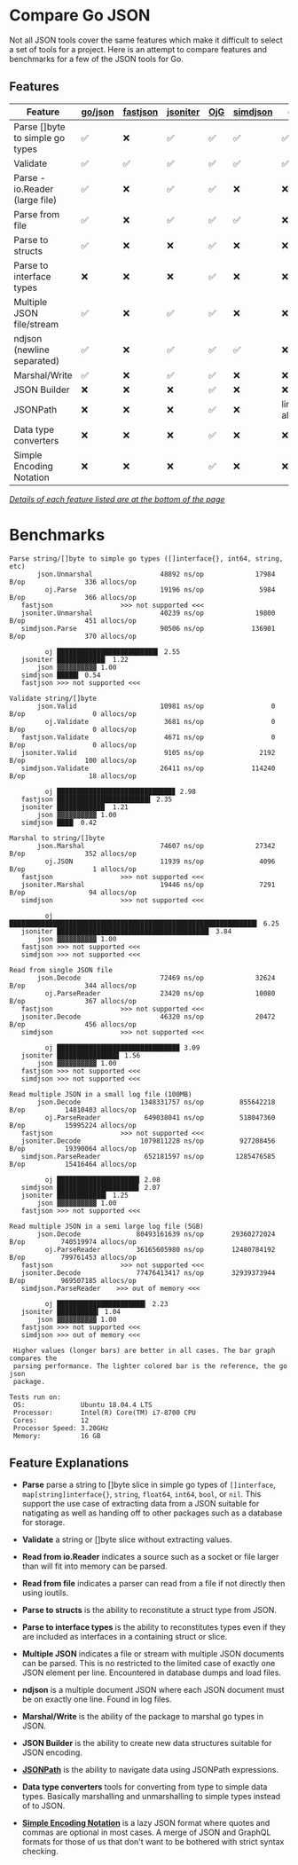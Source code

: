 # Compare Go JSON

Not all JSON tools cover the same features which make it difficult to
select a set of tools for a project. Here is an attempt to compare
features and benchmarks for a few of the JSON tools for Go.

## Features

| Feature                         | [go/json](https://golang.org/pkg/encoding/json/) | [fastjson](https://github.com/valyala/fastjson) | [jsoniter](https://github.com/json-iterator/go) | [OjG](https://github.com/ohler55/ojg) | [simdjson](https://github.com/minio/simdjson-go) | [gjson](https://github.com/tidwall/gjson)
| ------------------------------- | ------------------ | ------------------ | ------------------ | ------------------ | ------------------ | ------------------ |
| Parse []byte to simple go types | :white_check_mark: | :x:                | :white_check_mark: | :white_check_mark: | :white_check_mark: | :white_check_mark: |
| Validate                        | :white_check_mark: | :white_check_mark: | :white_check_mark: | :white_check_mark: | :white_check_mark: | :white_check_mark: |
| Parse - io.Reader (large file)  | :white_check_mark: | :x:                | :white_check_mark: | :white_check_mark: | :x:                | :x:                |
| Parse from file                 | :white_check_mark: | :x:                | :white_check_mark: | :white_check_mark: | :white_check_mark: | :x:                |
| Parse to structs                | :white_check_mark: | :x:                | :x:                | :white_check_mark: | :x:                | :x:                |
| Parse to interface types        | :x:                | :x:                | :x:                | :white_check_mark: | :x:                | :x:                |
| Multiple JSON file/stream       | :white_check_mark: | :x:                | :white_check_mark: | :white_check_mark: | :x:                | :x:                |
| ndjson (newline separated)      | :white_check_mark: | :x:                | :white_check_mark: | :white_check_mark: | :white_check_mark: | :x:                |
| Marshal/Write                   | :white_check_mark: | :x:                | :white_check_mark: | :white_check_mark: | :x:                | :x:                |
| JSON Builder                    | :x:                | :x:                | :x:                | :white_check_mark: | :x:                | :x:                |
| JSONPath                        | :x:                | :x:                | :x:                | :white_check_mark: | :x:                | limited alternate  |
| Data type converters            | :x:                | :x:                | :x:                | :white_check_mark: | :x:                | :x:                |
| Simple Encoding Notation        | :x:                | :x:                | :x:                | :white_check_mark: | :x:                | :x:                |

[_Details of each feature listed are at the bottom of the page_](#Feature-Explanations)

# Benchmarks

```
Parse string/[]byte to simple go types ([]interface{}, int64, string, etc)
       json.Unmarshal                 48892 ns/op             17984 B/op               336 allocs/op
         oj.Parse                     19196 ns/op              5984 B/op               366 allocs/op
   fastjson                 >>> not supported <<<
   jsoniter.Unmarshal                 40239 ns/op             19800 B/op               451 allocs/op
   simdjson.Parse                     90506 ns/op            136901 B/op               370 allocs/op

         oj █████████████████████████▍ 2.55
   jsoniter ████████████▏ 1.22
       json ▓▓▓▓▓▓▓▓▓▓ 1.00
   simdjson █████▍ 0.54
   fastjson >>> not supported <<<

Validate string/[]byte
       json.Valid                     10981 ns/op                 0 B/op                 0 allocs/op
         oj.Validate                   3681 ns/op                 0 B/op                 0 allocs/op
   fastjson.Validate                   4671 ns/op                 0 B/op                 0 allocs/op
   jsoniter.Valid                      9105 ns/op              2192 B/op               100 allocs/op
   simdjson.Validate                  26411 ns/op            114240 B/op                18 allocs/op

         oj █████████████████████████████▊ 2.98
   fastjson ███████████████████████▌ 2.35
   jsoniter ████████████  1.21
       json ▓▓▓▓▓▓▓▓▓▓ 1.00
   simdjson ████▏ 0.42

Marshal to string/[]byte
       json.Marshal                   74607 ns/op             27342 B/op               352 allocs/op
         oj.JSON                      11939 ns/op              4096 B/op                 1 allocs/op
   fastjson                 >>> not supported <<<
   jsoniter.Marshal                   19446 ns/op              7291 B/op                94 allocs/op
   simdjson                 >>> not supported <<<

         oj ██████████████████████████████████████████████████████████████▍ 6.25
   jsoniter ██████████████████████████████████████▎ 3.84
       json ▓▓▓▓▓▓▓▓▓▓ 1.00
   fastjson >>> not supported <<<
   simdjson >>> not supported <<<

Read from single JSON file
       json.Decode                    72469 ns/op             32624 B/op               344 allocs/op
         oj.ParseReader               23420 ns/op             10080 B/op               367 allocs/op
   fastjson                 >>> not supported <<<
   jsoniter.Decode                    46320 ns/op             20472 B/op               456 allocs/op
   simdjson                 >>> not supported <<<

         oj ██████████████████████████████▉ 3.09
   jsoniter ███████████████▋ 1.56
       json ▓▓▓▓▓▓▓▓▓▓ 1.00
   fastjson >>> not supported <<<
   simdjson >>> not supported <<<

Read multiple JSON in a small log file (100MB)
       json.Decode               1348331757 ns/op         855642218 B/op          14810403 allocs/op
         oj.ParseReader           649038041 ns/op         518047360 B/op          15995224 allocs/op
   fastjson                 >>> not supported <<<
   jsoniter.Decode               1079811228 ns/op         927208456 B/op          19390064 allocs/op
   simdjson.ParseReader           652181597 ns/op        1285476585 B/op          15416464 allocs/op

         oj ████████████████████▊ 2.08
   simdjson ████████████████████▋ 2.07
   jsoniter ████████████▍ 1.25
       json ▓▓▓▓▓▓▓▓▓▓ 1.00
   fastjson >>> not supported <<<

Read multiple JSON in a semi large log file (5GB)
       json.Decode              80493161639 ns/op       29360272024 B/op         740519974 allocs/op
         oj.ParseReader         36165605980 ns/op       12480784192 B/op         799761453 allocs/op
   fastjson                 >>> not supported <<<
   jsoniter.Decode              77476413417 ns/op       32939373944 B/op         969507185 allocs/op
   simdjson.ParseReader    >>> out of memory <<<

         oj ██████████████████████▎ 2.23
   jsoniter ██████████▍ 1.04
       json ▓▓▓▓▓▓▓▓▓▓ 1.00
   fastjson >>> not supported <<<
   simdjson >>> out of memory <<<

 Higher values (longer bars) are better in all cases. The bar graph compares the
 parsing performance. The lighter colored bar is the reference, the go json
 package.

Tests run on:
 OS:              Ubuntu 18.04.4 LTS
 Processor:       Intel(R) Core(TM) i7-8700 CPU
 Cores:           12
 Processor Speed: 3.20GHz
 Memory:          16 GB
```

## Feature Explanations

 - **Parse** parse a string to []byte slice in simple go types of
   `[]interface`, `map[string]interface{}`, `string`, `float64`,
   `int64`, `bool`, or `nil`. This support the use case of extracting
   data from a JSON suitable for natigating as well as handing off to
   other packages such as a database for storage.

 - **Validate** a string or []byte slice without extracting values.

 - **Read from io.Reader** indicates a source such as a socket or file
   larger than will fit into memory can be parsed.

 - **Read from file** indicates a parser can read from a file if not
   directly then using ioutils.

 - **Parse to structs** is the ability to reconstitute a struct type
   from JSON.

 - **Parse to interface types** is the ability to reconstitutes types
   even if they are included as interfaces in a containing struct or
   slice.

 - **Multiple JSON** indicates a file or stream with multiple JSON
   documents can be parsed. This is no restricted to the limited case
   of exactly one JSON element per line. Encountered in database dumps
   and load files.

 - **ndjson** is a multiple document JSON where each JSON document
   must be on exactly one line. Found in log files.

 - **Marshal/Write** is the ability of the package to marshal go types
   in JSON.

 - **JSON Builder** is the ability to create new data structures suitable for JSON encoding.

 - **[JSONPath](https://goessner.net/articles/JsonPath)** is the
   ability to navigate data using JSONPath expressions.

 - **Data type converters** tools for converting from type to simple
   data types. Basically marshalling and unmarshalling to simple types
   instead of to JSON.

 - **[Simple Encoding Notation](https://github.com/ohler55/ojg/blob/develop/sen.md)** is
   a lazy JSON format where quotes and commas are optional in most
   cases. A merge of JSON and GraphQL formats for those of us that
   don't want to be bothered with strict syntax checking.
